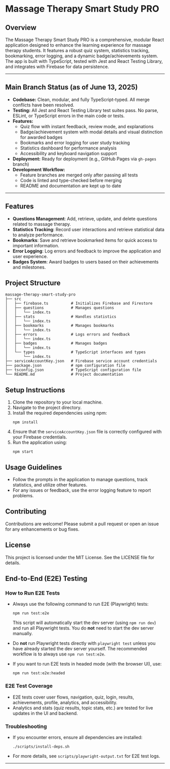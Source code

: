 # Massage Therapy Smart Study PRO

## Overview
The Massage Therapy Smart Study PRO is a comprehensive, modular React application designed to enhance the learning experience for massage therapy students. It features a robust quiz system, statistics tracking, bookmarking, error logging, and a dynamic badge/achievements system. The app is built with TypeScript, tested with Jest and React Testing Library, and integrates with Firebase for data persistence.

---

## Main Branch Status (as of June 13, 2025)
- **Codebase:** Clean, modular, and fully TypeScript-typed. All merge conflicts have been resolved.
- **Testing:** All Jest and React Testing Library test suites pass. No parse, ESLint, or TypeScript errors in the main code or tests.
- **Features:**
  - Quiz flow with instant feedback, review mode, and explanations
  - Badge/achievement system with modal details and visual distinction for awarded badges
  - Bookmarks and error logging for user study tracking
  - Statistics dashboard for performance analysis
  - Accessibility and keyboard navigation support
- **Deployment:** Ready for deployment (e.g., GitHub Pages via `gh-pages` branch)
- **Development Workflow:**
  - Feature branches are merged only after passing all tests
  - Code is linted and type-checked before merging
  - README and documentation are kept up to date

---

## Features
- **Questions Management**: Add, retrieve, update, and delete questions related to massage therapy.
- **Statistics Tracking**: Record user interactions and retrieve statistical data to analyze performance.
- **Bookmarks**: Save and retrieve bookmarked items for quick access to important information.
- **Error Logging**: Log errors and feedback to improve the application and user experience.
- **Badges System**: Award badges to users based on their achievements and milestones.

## Project Structure
```
massage-therapy-smart-study-pro
├── src
│   ├── firebase.ts          # Initializes Firebase and Firestore
│   ├── questions            # Manages questions
│   │   └── index.ts
│   ├── stats                # Handles statistics
│   │   └── index.ts
│   ├── bookmarks            # Manages bookmarks
│   │   └── index.ts
│   ├── errors               # Logs errors and feedback
│   │   └── index.ts
│   ├── badges               # Manages badges
│   │   └── index.ts
│   └── types                # TypeScript interfaces and types
│       └── index.ts
├── serviceAccountKey.json   # Firebase service account credentials
├── package.json             # npm configuration file
├── tsconfig.json            # TypeScript configuration file
└── README.md                # Project documentation
```

## Setup Instructions
1. Clone the repository to your local machine.
2. Navigate to the project directory.
3. Install the required dependencies using npm:
   ```
   npm install
   ```
4. Ensure that the `serviceAccountKey.json` file is correctly configured with your Firebase credentials.
5. Run the application using:
   ```
   npm start
   ```

## Usage Guidelines
- Follow the prompts in the application to manage questions, track statistics, and utilize other features.
- For any issues or feedback, use the error logging feature to report problems.

## Contributing
Contributions are welcome! Please submit a pull request or open an issue for any enhancements or bug fixes.

## License
This project is licensed under the MIT License. See the LICENSE file for details.

## End-to-End (E2E) Testing

### How to Run E2E Tests

- Always use the following command to run E2E (Playwright) tests:
  ```
  npm run test:e2e
  ```
  This script will automatically start the dev server (using `npm run dev`) and run all Playwright tests. You do **not** need to start the dev server manually.

- Do **not** run Playwright tests directly with `playwright test` unless you have already started the dev server yourself. The recommended workflow is to always use `npm run test:e2e`.

- If you want to run E2E tests in headed mode (with the browser UI), use:
  ```
  npm run test:e2e:headed
  ```

### E2E Test Coverage
- E2E tests cover user flows, navigation, quiz, login, results, achievements, profile, analytics, and accessibility.
- Analytics and stats (quiz results, topic stats, etc.) are tested for live updates in the UI and backend.

### Troubleshooting
- If you encounter errors, ensure all dependencies are installed:
  ```
  ./scripts/install-deps.sh
  ```
- For more details, see `scripts/playwright-output.txt` for E2E test logs.

---